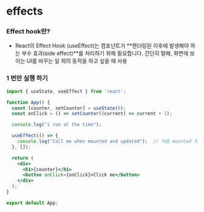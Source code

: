 # effects

### Effect hook란?
- React의 Effect Hook (useEffect)는 컴포넌트가 **렌더링된 이후에 발생해야 하는 부수 효과(side effect)**를 처리하기 위해 필요합니다. 간단히 말해, 화면에 보이는 UI를 바꾸는 일 외의 동작을 하고 싶을 때 사용


### 1 번만 실행 하기
```jsx
import { useState, useEffect } from 'react';

function App() {
  const [counter, setCounter] = useState(0);
  const onClick = () => setCounter((current) => current + 1);

  console.log("i run al the time");

  useEffect(() => {
    console.log("Call me when mounted and updated");  // 처음 mounted 되었을 때 랜더링을 다시 하더라도 1번만 실행
  }, []);

  return (
    <div>
      <h1>{counter}</h1>
      <button onClick={onClick}>Click me</button>
    </div>
  );
}

export default App;
```
